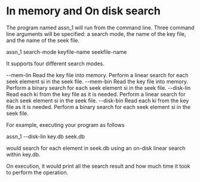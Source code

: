 # In memory and On disk search

The program named assn_1 will run from the command line. Three command line arguments will be specified: a search mode, the name of the key file, and the name of the seek file.

assn_1 search-mode keyfile-name seekfile-name

It supports four different search modes.

--mem-lin    Read the key file into memory. Perform a linear search for each seek element si in the seek file.
--mem-bin    Read the key file into memory. Perform a binary search for each seek element si in the seek file.
--disk-lin   Read each ki from the key file as it is needed. Perform a linear search for each seek element si in the seek file.
--disk-bin   Read each ki from the key file as it is needed. Perform a binary search for each seek element si in the seek file.

For example, executing your program as follows

assn_1 --disk-lin key.db seek.db

would search for each element in seek.db using an on-disk linear search within key.db.

On execution, it would print all the search result and how much time it took to perform the operation.
